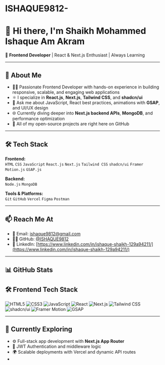 # ISHAQUE9812-
# 👋 Hi there, I'm Shaikh Mohammed Ishaque Am Akram

🚀 **Frontend Developer** | React & Next.js Enthusiast | Always Learning

---

## 💼 About Me

- 🧑‍💻 Passionate Frontend Developer with hands-on experience in building responsive, scalable, and engaging web applications
- ⚛️ I specialize in **React.js**, **Next.js**, **Tailwind CSS**, and **shadcn/ui**
- 💬 Ask me about JavaScript, React best practices, animations with **GSAP**, and UI/UX design
- 🌐 Currently diving deeper into **Next.js backend APIs**, **MongoDB**, and performance optimization
- 🔗 All of my open-source projects are right here on GitHub

---

## 🛠️ Tech Stack

**Frontend:**  
`HTML` `CSS` `JavaScript` `React.js` `Next.js` `Tailwind CSS` `shadcn/ui` `Framer Motion.js` `GSAP.js`

**Backend:**  
`Node.js`  `MongoDB` 

**Tools & Platforms:**  
`Git` `GitHub` `Vercel` `Figma` `Postman`

---

## 📫 Reach Me At

- 📧 Email: [ishaque9812@gmail.com](mailto:ishaque9812@gmail.com)
- 🧑‍💻 GitHub: [@ISHAQUE9812](https://github.com/ISHAQUE9812)
- 🔗 LinkedIn: [https://www.linkedin.com/in/ishaque-shaikh-129a94211/](https://www.linkedin.com/in/ishaque-shaikh-129a94211/)


---

## 📊 GitHub Stats

## 🛠️ Frontend Tech Stack

<p align="left">
  <img src="https://img.shields.io/badge/HTML5-E34F26?style=for-the-badge&logo=html5&logoColor=white" alt="HTML5" />
  <img src="https://img.shields.io/badge/CSS3-1572B6?style=for-the-badge&logo=css3&logoColor=white" alt="CSS3" />
  <img src="https://img.shields.io/badge/JavaScript-F7DF1E?style=for-the-badge&logo=javascript&logoColor=black" alt="JavaScript" />
  <img src="https://img.shields.io/badge/React-20232A?style=for-the-badge&logo=react&logoColor=61DAFB" alt="React" />
  <img src="https://img.shields.io/badge/Next.js-000000?style=for-the-badge&logo=next.js&logoColor=white" alt="Next.js" />
  <img src="https://img.shields.io/badge/Tailwind_CSS-06B6D4?style=for-the-badge&logo=tailwind-css&logoColor=white" alt="Tailwind CSS" />
  <img src="https://img.shields.io/badge/shadcn/ui-1E1E1E?style=for-the-badge&logo=radix-ui&logoColor=white" alt="shadcn/ui" />
  <img src="https://img.shields.io/badge/Framer_Motion-1A1A1A?style=for-the-badge&logo=framer&logoColor=white" alt="Framer Motion" />
   <img src="https://img.shields.io/badge/GSAP-88CE02?style=for-the-badge&logo=greensock&logoColor=white" alt="GSAP" />
</p>

---

## 🧠 Currently Exploring

- ⚙️ Full-stack app development with **Next.js App Router**
- 🔐 JWT Authentication and middleware logic
- 🌍 Scalable deployments with Vercel and dynamic API routes
- 
